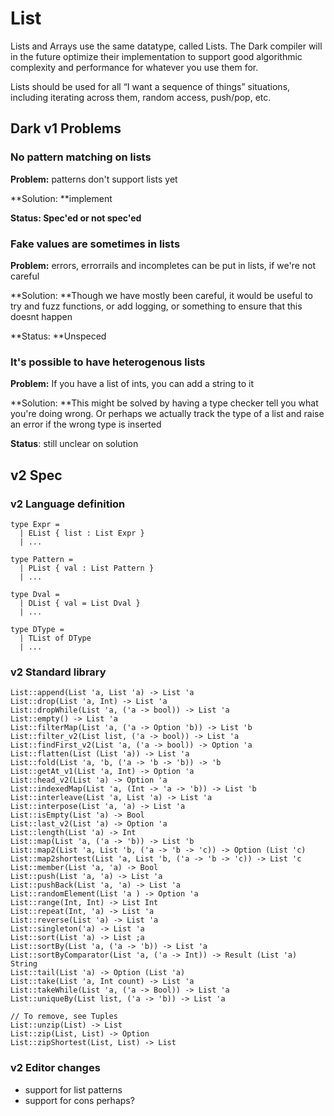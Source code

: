 # List

Lists and Arrays use the same datatype, called Lists. The Dark compiler will in the future optimize their implementation to support good algorithmic complexity and performance for whatever you use them for.

Lists should be used for all “I want a sequence of things” situations, including iterating across them, random access, push/pop, etc.

## Dark v1 Problems

### No pattern matching on lists

**Problem:** patterns don't support lists yet

**Solution: **implement

**Status: Spec'ed or not spec'ed**

### Fake values are sometimes in lists

**Problem:** errors, errorrails and incompletes can be put in lists, if we're not careful

**Solution: **Though we have mostly been careful, it would be useful to try and fuzz functions, or add logging, or something to ensure that this doesnt happen

**Status: **Unspeced

### It's possible to have heterogenous lists

**Problem:** If you have a list of ints, you can add a string to it

**Solution: **This might be solved by having a type checker tell you what you're doing wrong. Or perhaps we actually track the type of a list and raise an error if the wrong type is inserted

**Status**: still unclear on solution

## v2 Spec

### v2 Language definition

```
type Expr =
  | EList { list : List Expr }
  | ...

type Pattern =
  | PList { val : List Pattern }
  | ...

type Dval =
  | DList { val = List Dval }
  | ...

type DType =
  | TList of DType
  | ...
```

### v2 Standard library

```
List::append(List 'a, List 'a) -> List 'a
List::drop(List 'a, Int) -> List 'a
List::dropWhile(List 'a, ('a -> bool)) -> List 'a
List::empty() -> List 'a
List::filterMap(List 'a, ('a -> Option 'b)) -> List 'b
List::filter_v2(List list, ('a -> bool)) -> List 'a
List::findFirst_v2(List 'a, ('a -> bool)) -> Option 'a
List::flatten(List (List 'a)) -> List 'a
List::fold(List 'a, 'b, ('a -> 'b -> 'b)) -> 'b
List::getAt_v1(List 'a, Int) -> Option 'a
List::head_v2(List 'a) -> Option 'a
List::indexedMap(List 'a, (Int -> 'a -> 'b)) -> List 'b
List::interleave(List 'a, List 'a) -> List 'a
List::interpose(List 'a, 'a) -> List 'a
List::isEmpty(List 'a) -> Bool
List::last_v2(List 'a) -> Option 'a
List::length(List 'a) -> Int
List::map(List 'a, ('a -> 'b)) -> List 'b
List::map2(List 'a, List 'b, ('a -> 'b -> 'c)) -> Option (List 'c)
List::map2shortest(List 'a, List 'b, ('a -> 'b -> 'c)) -> List 'c
List::member(List 'a, 'a) -> Bool
List::push(List 'a, 'a) -> List 'a
List::pushBack(List 'a, 'a) -> List 'a
List::randomElement(List 'a ) -> Option 'a
List::range(Int, Int) -> List Int
List::repeat(Int, 'a) -> List 'a
List::reverse(List 'a) -> List 'a
List::singleton('a) -> List 'a
List::sort(List 'a) -> List ;a
List::sortBy(List 'a, ('a -> 'b)) -> List 'a
List::sortByComparator(List 'a, ('a -> Int)) -> Result (List 'a) String
List::tail(List 'a) -> Option (List 'a)
List::take(List 'a, Int count) -> List 'a
List::takeWhile(List 'a, ('a -> Bool)) -> List 'a
List::uniqueBy(List list, ('a -> 'b)) -> List 'a

// To remove, see Tuples
List::unzip(List) -> List
List::zip(List, List) -> Option
List::zipShortest(List, List) -> List
```

### v2 Editor changes

* support for list patterns
* support for cons perhaps?
